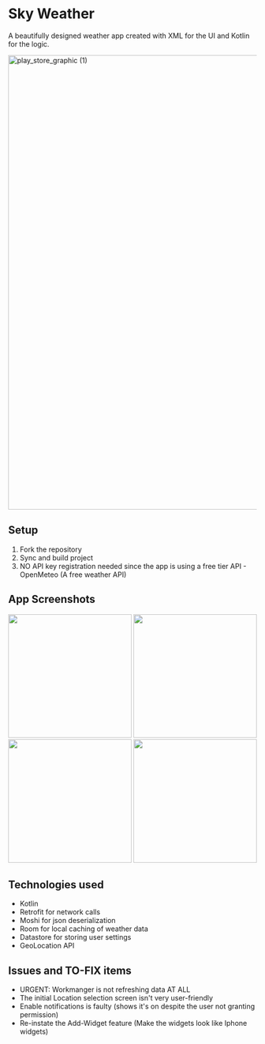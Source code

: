 # Sky Weather
A beautifully designed weather app created with XML for the UI and Kotlin for the logic.

<img width="920" alt="play_store_graphic (1)" src="https://github.com/Octagon-Technologies/Sky_Weather/assets/62815445/3eb4a5ce-d11a-4a20-a69b-268b3269cd17">

## Setup
1) Fork the repository
2) Sync and build project
3) NO API key registration needed since the app is using a free tier API - OpenMeteo (A free weather API)

## App Screenshots
<img src="https://github.com/Octagon-Technologies/Sky_Weather/assets/62815445/d581d793-93da-4de2-a524-67a8003a4510" width="250">
<img src="https://github.com/Octagon-Technologies/Sky_Weather/assets/62815445/4e7b8eaa-3728-41d6-af0a-e8f859008ce4" width="250">
<img src="https://github.com/Octagon-Technologies/Sky_Weather/assets/62815445/7107ede8-a6e5-4dcb-a111-5a64d6d039fc" width="250">
<img src="https://github.com/Octagon-Technologies/Sky_Weather/assets/62815445/92dbf7ca-b3ae-4ea0-9c48-d9f00b11d92c" width="250">

## Technologies used
- Kotlin
- Retrofit for network calls
- Moshi for json deserialization
- Room for local caching of weather data
- Datastore for storing user settings
- GeoLocation API

 ## Issues and TO-FIX items
 - URGENT: Workmanger is not refreshing data AT ALL
 - The initial Location selection screen isn't very user-friendly
 - Enable notifications is faulty (shows it's on despite the user not granting permission)
 - Re-instate the Add-Widget feature (Make the widgets look like Iphone widgets)
